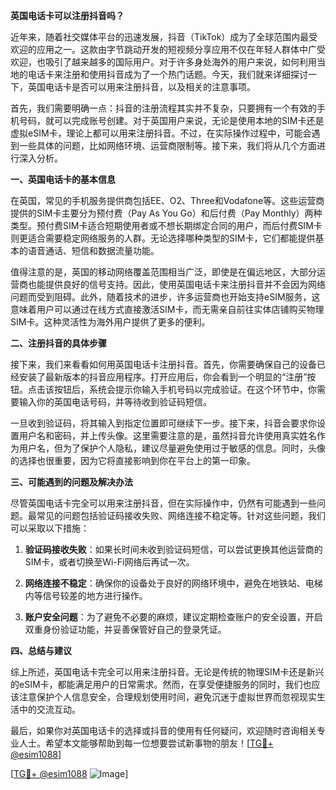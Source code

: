 **英国电话卡可以注册抖音吗？**

近年来，随着社交媒体平台的迅速发展，抖音（TikTok）成为了全球范围内最受欢迎的应用之一。这款由字节跳动开发的短视频分享应用不仅在年轻人群体中广受欢迎，也吸引了越来越多的国际用户。对于许多身处海外的用户来说，如何利用当地的电话卡来注册和使用抖音成为了一个热门话题。今天，我们就来详细探讨一下，英国电话卡是否可以用来注册抖音，以及相关的注意事项。

首先，我们需要明确一点：抖音的注册流程其实并不复杂，只要拥有一个有效的手机号码，就可以完成账号创建。对于英国用户来说，无论是使用本地的SIM卡还是虚拟eSIM卡，理论上都可以用来注册抖音。不过，在实际操作过程中，可能会遇到一些具体的问题，比如网络环境、运营商限制等。接下来，我们将从几个方面进行深入分析。

**一、英国电话卡的基本信息**

在英国，常见的手机服务提供商包括EE、O2、Three和Vodafone等。这些运营商提供的SIM卡主要分为预付费（Pay As You Go）和后付费（Pay Monthly）两种类型。预付费SIM卡适合短期使用者或不想长期绑定合同的用户，而后付费SIM卡则更适合需要稳定网络服务的人群。无论选择哪种类型的SIM卡，它们都能提供基本的语音通话、短信和数据流量功能。

值得注意的是，英国的移动网络覆盖范围相当广泛，即使是在偏远地区，大部分运营商也能提供良好的信号支持。因此，使用英国电话卡来注册抖音并不会因为网络问题而受到阻碍。此外，随着技术的进步，许多运营商也开始支持eSIM服务，这意味着用户可以通过在线方式直接激活SIM卡，而无需亲自前往实体店铺购买物理SIM卡。这种灵活性为海外用户提供了更多的便利。

**二、注册抖音的具体步骤**

接下来，我们来看看如何用英国电话卡注册抖音。首先，你需要确保自己的设备已经安装了最新版本的抖音应用程序。打开应用后，你会看到一个明显的“注册”按钮。点击该按钮后，系统会提示你输入手机号码以完成验证。在这个环节中，你需要输入你的英国电话号码，并等待收到验证码短信。

一旦收到验证码，将其输入到指定位置即可继续下一步。接下来，抖音会要求你设置用户名和密码，并上传头像。这里需要注意的是，虽然抖音允许使用真实姓名作为用户名，但为了保护个人隐私，建议尽量避免使用过于敏感的信息。同时，头像的选择也很重要，因为它将直接影响到你在平台上的第一印象。

**三、可能遇到的问题及解决办法**

尽管英国电话卡完全可以用来注册抖音，但在实际操作中，仍然有可能遇到一些问题。最常见的问题包括验证码接收失败、网络连接不稳定等。针对这些问题，我们可以采取以下措施：

1. **验证码接收失败**：如果长时间未收到验证码短信，可以尝试更换其他运营商的SIM卡，或者切换至Wi-Fi网络后再试一次。
   
2. **网络连接不稳定**：确保你的设备处于良好的网络环境中，避免在地铁站、电梯内等信号较差的地方进行操作。

3. **账户安全问题**：为了避免不必要的麻烦，建议定期检查账户的安全设置，开启双重身份验证功能，并妥善保管好自己的登录凭证。

**四、总结与建议**

综上所述，英国电话卡完全可以用来注册抖音。无论是传统的物理SIM卡还是新兴的eSIM卡，都能满足用户的日常需求。然而，在享受便捷服务的同时，我们也应该注意保护个人信息安全，合理规划使用时间，避免沉迷于虚拟世界而忽视现实生活中的交流互动。

最后，如果你对英国电话卡的选择或抖音的使用有任何疑问，欢迎随时咨询相关专业人士。希望本文能够帮助到每一位想要尝试新事物的朋友！[[TG💪+ @esim1088](https://t.me/s/esim1088)]

[[TG💪+ @esim1088](https://t.me/s/esim1088) ![Image](https://i.postimg.cc/4NQfJmqS/Snipaste-2025-05-13-00-14-12.png)]